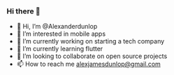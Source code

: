 ### Hi there 👋

- 👋 Hi, I’m @Alexanderdunlop
- 👀 I’m interested in mobile apps
- 🔭 I’m currently working on starting a tech company
- 🌱 I’m currently learning flutter
- 💞️ I’m looking to collaborate on open source projects
- 📫 How to reach me alexjamesdunlop@gmail.com

<!---
**Alexanderdunlop/Alexanderdunlop** is a ✨ _special_ ✨ repository because its `README.md` (this file) appears on your GitHub profile.
You can click the Preview link to take a look at your changes.
--->
